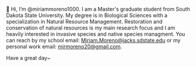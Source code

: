 👋 Hi, I’m @miriammoreno1000.
I am a Master's graduate student from South Dakota State University.
My degree is in Biological Sciences with a specialization in Natural Resource Management.
Restoration and conservation of natural resources is my main research focus and I am heavily interested in invasive species and native species managment. 
You can reach by my school email: Miriam.Moreno@jacks.sdstate.edu or my personal work email: mirmoreno20@gmail.com.

Have a great day~

<!---
miriammoreno1000/miriammoreno1000 is a ✨ special ✨ repository because its `README.md` (this file) appears on your GitHub profile.
You can click the Preview link to take a look at your changes.
--->
